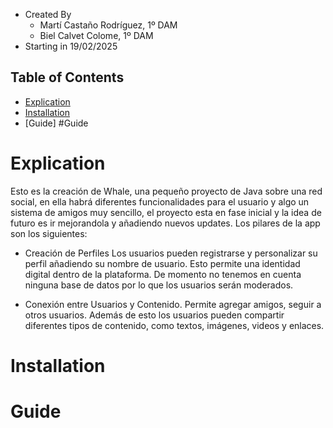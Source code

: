 
- Created By
    - Martí Castaño Rodríguez, 1º DAM
    - Biel Calvet Colome, 1º DAM
- Starting in 19/02/2025

## Table of Contents
- [Explication](#Explication)
- [Installation](#installation)
- [Guide] #Guide

# Explication

Esto es la creación de Whale, una pequeño proyecto de Java sobre una red social, en ella habrá diferentes funcionalidades para el usuario y algo un sistema de amigos muy sencillo, el proyecto esta en fase inicial y la idea de futuro es ir mejorandola y añadiendo nuevos updates. Los pilares de la app son los siguientes:

- Creación de Perfiles
    Los usuarios pueden registrarse y personalizar su perfil añadiendo su nombre de usuario. Esto permite una identidad digital dentro de la plataforma.
    De momento no tenemos en cuenta ninguna base de datos por lo que los usuarios serán moderados.

- Conexión entre Usuarios y Contenido.
    Permite agregar amigos, seguir a otros usuarios. Además de esto los usuarios pueden compartir diferentes tipos de contenido, como textos, imágenes, videos y enlaces.

# Installation

# Guide
